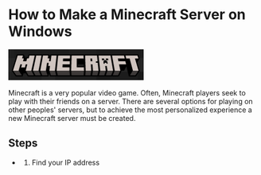 # How to Make a Minecraft Server on Windows

![image_2022-01-20_143237.png](image_2022-01-20_143237.png)

Minecraft is a very popular video game. Often, Minecraft players seek to play with their friends on a server. There are several options for playing on other peoples' servers, but to achieve the most personalized experience a new Minecraft server must be created.

## Steps

- 1. Find your IP address


